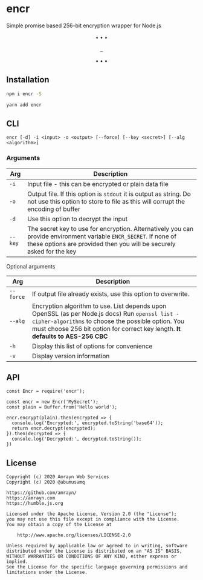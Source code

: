 # encr
Simple promise based 256-bit encryption wrapper for Node.js

<p align="center">
    •   •   •
</p>

<p align="center">
  <a aria-label="NPM version" href="https://www.npmjs.com/package/encr">
    <img alt="" src="https://img.shields.io/npm/v/encr.svg?style=for-the-badge&labelColor=000000">
  </a>
  <a aria-label="License" href="https://github.com/amrayn/encr/blob/master/LICENSE">
    <img alt="" src="https://img.shields.io/npm/l/encr?style=for-the-badge&labelColor=000000">
  </a>
  <a aria-label="Donate via PayPal" href="https://amrayn.com/donate">
    <img alt="" src="https://img.shields.io/static/v1?label=Donate&message=PayPal&color=purple&style=for-the-badge&labelColor=000000">
  </a>
</p>

<p align="center">
    •   •   •
</p>

## Installation

```bash
npm i encr -S
```

```bash
yarn add encr
```

## CLI

```
encr [-d] -i <input> -o <output> [--force] [--key <secret>] [--alg <algorithm>]
```

### Arguments

| **Arg** | **Description** |
|--|--|
| `-i` | Input file - this can be encrypted or plain data file |
| `-o` | Output file. If this option is `stdout` it is output as string. Do not use this option to store to file as this will corrupt the encoding of buffer |
| `-d` | Use this option to decrypt the input|
| `--key` | The secret key to use for encryption. Alternatively you can provide environment variable `ENCR_SECRET`. If none of these options are provided then you will be securely asked for the key |

Optional arguments

| **Arg** | **Description** |
|--|--|
| `--force` | If output file already exists, use this option to overwrite. |
| `--alg` | Encryption algorithm to use. List depends upon OpenSSL (as per Node.js docs) Run `openssl list -cipher-algorithms` to choose the possible option. You must choose 256 bit option for correct key length. **It defaults to AES-256 CBC** |
| `-h` | Display this list of options for convenience |
| `-v` | Display version information |

## API
```
const Encr = require('encr');

const encr = new Encr('MySecret');
const plain = Buffer.from('Hello world');

encr.encrypt(plain).then(encrypted => {
  console.log('Encrypted:', encrypted.toString('base64'));
  return encr.decrypt(encrypted);
}).then(decrypted => {
  console.log('Decrypted:', decrypted.toString());
})
```

## License
```
Copyright (c) 2020 Amrayn Web Services
Copyright (c) 2020 @abumusamq

https://github.com/amrayn/
https://amrayn.com
https://humble.js.org

Licensed under the Apache License, Version 2.0 (the "License");
you may not use this file except in compliance with the License.
You may obtain a copy of the License at

    http://www.apache.org/licenses/LICENSE-2.0

Unless required by applicable law or agreed to in writing, software
distributed under the License is distributed on an "AS IS" BASIS,
WITHOUT WARRANTIES OR CONDITIONS OF ANY KIND, either express or implied.
See the License for the specific language governing permissions and
limitations under the License.
```
